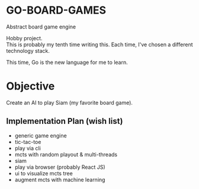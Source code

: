 # GO-BOARD-GAMES
Abstract board game engine

Hobby project.  
This is probably my tenth time writing this.
Each time, I've chosen a different technology stack.

This time, Go is the new language for me to learn.

# Objective
Create an AI to play Siam (my favorite board game).

## Implementation Plan (wish list)
- generic game engine
- tic-tac-toe
- play via cli
- mcts with random playout & multi-threads
- siam
- play via browser (probably React JS)
- ui to visualize mcts tree
- augment mcts with machine learning


